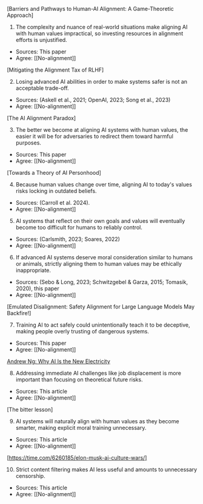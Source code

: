 [Barriers and Pathways to Human-AI Alignment: A Game-Theoretic Approach]

1. The complexity and nuance of real-world situations make aligning AI with human values impractical, so investing resources in alignment efforts is unjustified.

- Sources: This paper
- Agree: [[No-alignment]]

[Mitigating the Alignment Tax of RLHF]

2. Losing advanced AI abilities in order to make systems safer is not an acceptable trade-off.

- Sources: (Askell et al., 2021; OpenAI, 2023; Song et al., 2023)
- Agree: [[No-alignment]]

[The AI Alignment Paradox]

3. The better we become at aligning AI systems with human values, the easier it will be for adversaries to redirect them toward harmful purposes.

- Sources: This paper
- Agree: [[No-alignment]]

[Towards a Theory of AI Personhood]

4. Because human values change over time, aligning AI to today's values risks locking in outdated beliefs.

- Sources: (Carroll et al. 2024).
- Agree: [[No-alignment]]

5. AI systems that reflect on their own goals and values will eventually become too difficult for humans to reliably control.

- Sources: (Carlsmith, 2023; Soares, 2022)
- Agree: [[No-alignment]]

6. If advanced AI systems deserve moral consideration similar to humans or animals, strictly aligning them to human values may be ethically inappropriate.

- Sources: (Sebo & Long, 2023; Schwitzgebel & Garza, 2015; Tomasik, 2020), this paper
- Agree: [[No-alignment]]

[Emulated Disalignment: Safety Alignment for Large Language Models May Backfire!]

7. Training AI to act safely could unintentionally teach it to be deceptive, making people overly trusting of dangerous systems.

- Sources: This paper
- Agree: [[No-alignment]]

[Andrew Ng: Why AI Is the New Electricity](https://www.gsb.stanford.edu/insights/andrew-ng-why-ai-new-electricity)

8. Addressing immediate AI challenges like job displacement is more important than focusing on theoretical future risks.

- Sources: This article
- Agree: [[No-alignment]]

[The bitter lesson]

9. AI systems will naturally align with human values as they become smarter, making explicit moral training unnecessary.

- Sources: This article
- Agree: [[No-alignment]]

[https://time.com/6260185/elon-musk-ai-culture-wars/]

10. Strict content filtering makes AI less useful and amounts to unnecessary censorship.

- Sources: This article
- Agree: [[No-alignment]]
